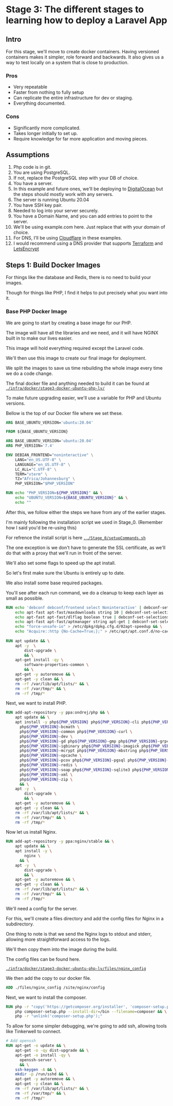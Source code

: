 # Stage 3: The different stages to learning how to deploy a Laravel App

## Intro

For this stage, we'll move to create docker containers. Having versioned containers makes it simpler, role forward and backwards.
It also gives us a way to test locally on a system that is close to production.

### Pros

* Very repeatable
* Faster from nothing to fully setup
* Can replicate the entire infrastructure for dev or staging.
* Everything documented.

### Cons
* Significantly more complicated.
* Takes longer initially to set up.
* Require knowledge for far more application and moving pieces.

## Assumptions

1. Php code is in git.
1. You are using PostgreSQL.
1. If not, replace the PostgreSQL step with your DB of choice.
1. You have a server.
1. In this example and future ones, we'll be deploying to [DigitalOcean](https://m.do.co/c/179a47e69ec8)
   but the steps should mostly work with any servers.
1. The server is running Ubuntu 20.04
1. You have SSH key pair.
1. Needed to log into your server securely.
1. You have a Domain Name, and you can add entries to point to the server.
1. We'll be using example.com here. Just replace that with your domain of choice.
1. For DNS, I'll be using [Cloudflare](https://www.cloudflare.com/) in these examples.
1. I would recommend using a DNS provider that supports [Terraform](https://www.terraform.io/) and
   [LetsEncrypt](https://community.letsencrypt.org/t/dns-providers-who-easily-integrate-with-lets-encrypt-dns-validation/86438)

## Steps 1: Build Docker Images

For things like the database and Redis, there is no need to build your images.

Though for things like PHP, I find it helps to put precisely what you want into it.

### Base PHP Docker Image
We are going to start by creating a base image for our PHP.

The image will have all the libraries and we need, and it will have NGINX built in to make our lives easier.

This image will hold everything required except the Laravel code.

We'll then use this image to create our final image for deployment.

We split the images to save us time rebuilding the whole image every time we do a code change.

The final docker file and anything needed to build it can be found at [```./infra/docker/stage3-docker-ubuntu-php-lv/```](infra/docker/stage3-docker-ubuntu-php-lv)

To make future upgrading easier, we'll use a variable for PHP and Ubuntu versions.

Bellow is the top of our Docker file where we set these.

```dockerfile
ARG BASE_UBUNTU_VERSION='ubuntu:20.04'

FROM ${BASE_UBUNTU_VERSION}

ARG BASE_UBUNTU_VERSION='ubuntu:20.04'
ARG PHP_VERSION='7.4'

ENV DEBIAN_FRONTEND="noninteractive" \
    LANG="en_US.UTF-8" \
    LANGUAGE="en_US.UTF-8" \
    LC_ALL="C.UTF-8" \
    TERM="xterm" \
    TZ="Africa/Johannesburg" \
    PHP_VERSION="$PHP_VERSION"

RUN echo "PHP_VERSION=${PHP_VERSION}" && \
    echo "UBUNTU_VERSION=${BASE_UBUNTU_VERSION}" && \
    echo ""
```

After this, we follow either the steps we have from any of the earlier stages.

I'm mainly following the installation script we used in Stage_0. (Remember how I said you'd be re-using this)

For refrence the install script is here [```../Stage_0/setupCommands.sh```](../Stage_0/setupCommands.sh)

The one exception is we don't have to generate the SSL certificate, as we'll do that with a proxy that we'll run
in front of the server.

We'll also set some flags to speed up the apt install.

So let's first make sure the Ubuntu is entirely up to date.

We also install some base required packages.

You'll see after each run command, we do a cleanup to keep each layer as small as possible.

```dockerfile
RUN echo 'debconf debconf/frontend select Noninteractive' | debconf-set-selections && \
    echo apt-fast apt-fast/maxdownloads string 10 | debconf-set-selections && \
    echo apt-fast apt-fast/dlflag boolean true | debconf-set-selections && \
    echo apt-fast apt-fast/aptmanager string apt-get | debconf-set-selections && \
    echo "force-unsafe-io" > /etc/dpkg/dpkg.cfg.d/02apt-speedup && \
    echo "Acquire::http {No-Cache=True;};" > /etc/apt/apt.conf.d/no-cache
    
RUN apt update && \
    apt -y  \
        dist-upgrade \
        && \
    apt-get install -qy \
        software-properties-common \
        && \
    apt-get -y autoremove && \
    apt-get -y clean && \
    rm -rf /var/lib/apt/lists/* && \
    rm -rf /var/tmp/* && \
    rm -rf /tmp/*
```

Next, we want to install PHP.

```dockerfile
RUN add-apt-repository -y ppa:ondrej/php && \
    apt update && \
    apt install -y php${PHP_VERSION} php${PHP_VERSION}-cli php${PHP_VERSION}-fpm \
      php${PHP_VERSION}-bcmath \
      php${PHP_VERSION}-common php${PHP_VERSION}-curl \
      php${PHP_VERSION}-dev \
      php${PHP_VERSION}-gd php${PHP_VERSION}-gmp php${PHP_VERSION}-grpc \
      php${PHP_VERSION}-igbinary php${PHP_VERSION}-imagick php${PHP_VERSION}-intl \
      php${PHP_VERSION}-mcrypt php${PHP_VERSION}-mbstring php${PHP_VERSION}-mysql \
      php${PHP_VERSION}-opcache \
      php${PHP_VERSION}-pcov php${PHP_VERSION}-pgsql php${PHP_VERSION}-protobuf \
      php${PHP_VERSION}-redis \
      php${PHP_VERSION}-soap php${PHP_VERSION}-sqlite3 php${PHP_VERSION}-ssh2  \
      php${PHP_VERSION}-xml \
      php${PHP_VERSION}-zip \
      && \
    apt -y  \
        dist-upgrade \
        && \
    apt-get -y autoremove && \
    apt-get -y clean && \
    rm -rf /var/lib/apt/lists/* && \
    rm -rf /var/tmp/* && \
    rm -rf /tmp/*
```

Now let us install Nginx.

```dockerfile
RUN add-apt-repository -y ppa:nginx/stable && \
    apt update && \
    apt install -y \
        nginx \
      && \
    apt -y  \
        dist-upgrade \
        && \
    apt-get -y autoremove && \
    apt-get -y clean && \
    rm -rf /var/lib/apt/lists/* && \
    rm -rf /var/tmp/* && \
    rm -rf /tmp/*
```

We'll need a config for the server.

For this, we'll create a files directory and add the config files for Nginx in a subdirectory.

One thing to note is that we send the Nginx logs to stdout and stderr, allowing more straightforward access to the logs.

We'll then copy them into the image during the build.

The config files can be found here.

[```./infra/docker/stage3-docker-ubuntu-php-lv/files/nginx_config```](infra/docker/stage3-docker-ubuntu-php-lv/files/nginx_config)

We then add the copy to our docker file.

```dockerfile
ADD ./files/nginx_config /site/nginx/config
```

Next, we want to install the composer.

```dockerfile
RUN php -r "copy('https://getcomposer.org/installer', 'composer-setup.php');" && \
    php composer-setup.php --install-dir=/bin --filename=composer && \
    php -r "unlink('composer-setup.php');"
```

To allow for some simpler debugging, we're going to add ssh, allowing tools like Tinkerwell to connect.

```dockerfile
# Add openssh
RUN apt-get -o update && \
    apt-get -o -qy dist-upgrade && \
    apt-get -o install -qy \
      openssh-server \
      && \
    ssh-keygen -A && \
    mkdir -p /run/sshd && \
    apt-get -y autoremove && \
    apt-get -y clean && \
    rm -rf /var/lib/apt/lists/* && \
    rm -rf /var/tmp/* && \
    rm -rf /tmp/*
```
